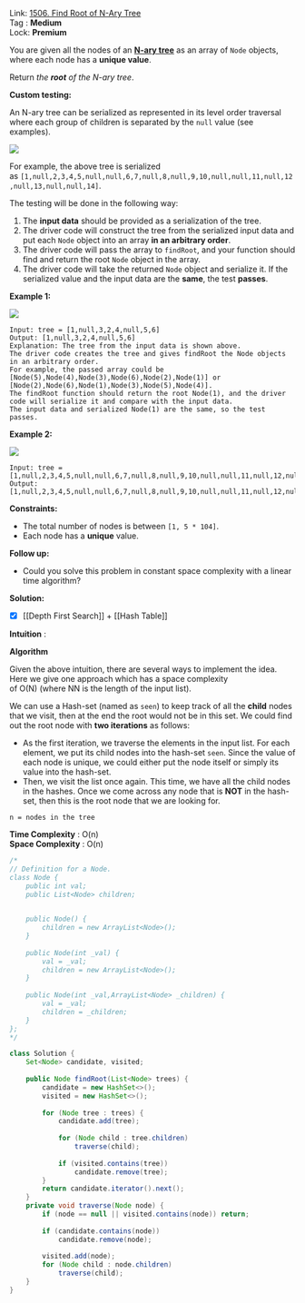 Link: [1506. Find Root of N-Ary Tree](https://leetcode.com/problems/find-root-of-n-ary-tree/) <br>
Tag : **Medium**<br>
Lock: **Premium**

You are given all the nodes of an **[N-ary tree](https://leetcode.com/articles/introduction-to-n-ary-trees/)** as an array of `Node` objects, where each node has a **unique value**.

Return _the **root** of the N-ary tree_.

**Custom testing:**

An N-ary tree can be serialized as represented in its level order traversal where each group of children is separated by the `null` value (see examples).

![](https://assets.leetcode.com/uploads/2019/11/08/sample_4_964.png)

For example, the above tree is serialized as `[1,null,2,3,4,5,null,null,6,7,null,8,null,9,10,null,null,11,null,12,null,13,null,null,14]`.

The testing will be done in the following way:

1.  The **input data** should be provided as a serialization of the tree.
2.  The driver code will construct the tree from the serialized input data and put each `Node` object into an array **in an arbitrary order**.
3.  The driver code will pass the array to `findRoot`, and your function should find and return the root `Node` object in the array.
4.  The driver code will take the returned `Node` object and serialize it. If the serialized value and the input data are the **same**, the test **passes**.

**Example 1:**

![](https://assets.leetcode.com/uploads/2018/10/12/narytreeexample.png)
```
Input: tree = [1,null,3,2,4,null,5,6]
Output: [1,null,3,2,4,null,5,6]
Explanation: The tree from the input data is shown above.
The driver code creates the tree and gives findRoot the Node objects in an arbitrary order.
For example, the passed array could be [Node(5),Node(4),Node(3),Node(6),Node(2),Node(1)] or [Node(2),Node(6),Node(1),Node(3),Node(5),Node(4)].
The findRoot function should return the root Node(1), and the driver code will serialize it and compare with the input data.
The input data and serialized Node(1) are the same, so the test passes.
```

**Example 2:**

![](https://assets.leetcode.com/uploads/2019/11/08/sample_4_964.png)
```
Input: tree = [1,null,2,3,4,5,null,null,6,7,null,8,null,9,10,null,null,11,null,12,null,13,null,null,14]
Output: [1,null,2,3,4,5,null,null,6,7,null,8,null,9,10,null,null,11,null,12,null,13,null,null,14]
```

**Constraints:**
-   The total number of nodes is between `[1, 5 * 104]`.
-   Each node has a **unique** value.

**Follow up:**
-   Could you solve this problem in constant space complexity with a linear time algorithm?

**Solution:**
- [x] [[Depth First Search]] + [[Hash Table]]

**Intuition** :

**Algorithm**

Given the above intuition, there are several ways to implement the idea.
Here we give one approach which has a space complexity of O(N) (where NN is the length of the input list).

We can use a Hash-set (named as `seen`) to keep track of all the **child** nodes that we visit, then at the end the root would not be in this set. We could find out the root node with **two iterations** as follows:
-   As the first iteration, we traverse the elements in the input list. For each element, we put its child nodes into the hash-set `seen`. Since the value of each node is unique, we could either put the node itself or simply its value into the hash-set.
-   Then, we visit the list once again. This time, we have all the child nodes in the hashes. Once we come across any node that is **NOT** in the hash-set, then this is the root node that we are looking for.

```
n = nodes in the tree
```
**Time Complexity** : O(n)<br>
**Space Complexity** : O(n)

```java
/*
// Definition for a Node.
class Node {
    public int val;
    public List<Node> children;

    
    public Node() {
        children = new ArrayList<Node>();
    }
    
    public Node(int _val) {
        val = _val;
        children = new ArrayList<Node>();
    }
    
    public Node(int _val,ArrayList<Node> _children) {
        val = _val;
        children = _children;
    }
};
*/

class Solution {
    Set<Node> candidate, visited;
    
    public Node findRoot(List<Node> trees) {
        candidate = new HashSet<>();
        visited = new HashSet<>();
        
        for (Node tree : trees) {
            candidate.add(tree);
            
            for (Node child : tree.children)
                traverse(child);
            
            if (visited.contains(tree))
                candidate.remove(tree);
        }
        return candidate.iterator().next();
    }
    private void traverse(Node node) {
        if (node == null || visited.contains(node)) return;
        
        if (candidate.contains(node))
            candidate.remove(node);
        
        visited.add(node);
        for (Node child : node.children)
            traverse(child);
    }
}
```
